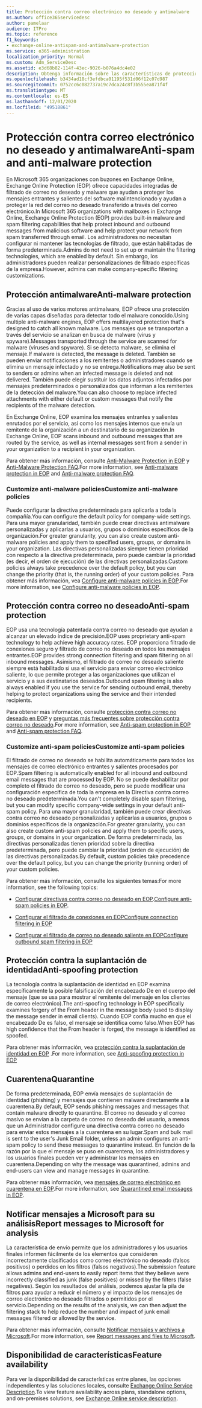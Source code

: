 ```yaml
---
title: Protección contra correo electrónico no deseado y antimalware
ms.author: office365servicedesc
author: pamelaar
audience: ITPro
ms.topic: reference
f1_keywords:
- exchange-online-antispam-and-antimalware-protection
ms.service: o365-administration
localization_priority: Normal
ms.custom: Adm_ServiceDesc
ms.assetid: e3d68b82-114f-43ec-9026-b076a4dc4e02
description: Obtenga información sobre las características de protección contra correo electrónico no deseado y antimalware disponibles en Microsoft 365 organizaciones con buzones de correo de Exchange Online.
ms.openlocfilehash: b3434ad18cf3efdbca01195f531d06f12c07d987
ms.sourcegitcommit: 0752cc6c082737a19c7dca24c8f3b555ea871f4f
ms.translationtype: MT
ms.contentlocale: es-ES
ms.lasthandoff: 12/01/2020
ms.locfileid: "49518861"
---
```

# <a name="anti-spam-and-anti-malware-protection"></a><span data-ttu-id="50691-103">Protección contra correo electrónico no deseado y antimalware</span><span class="sxs-lookup"><span data-stu-id="50691-103">Anti-spam and anti-malware protection</span></span>

<span data-ttu-id="50691-104">En Microsoft 365 organizaciones con buzones en Exchange Online, Exchange Online Protection (EOP) ofrece capacidades integradas de filtrado de correo no deseado y malware que ayudan a proteger los mensajes entrantes y salientes del software malintencionado y ayudan a proteger la red del correo no deseado transferido a través del correo electrónico.</span><span class="sxs-lookup"><span data-stu-id="50691-104">In Microsoft 365 organizations with mailboxes in Exchange Online, Exchange Online Protection (EOP) provides built-in malware and spam filtering capabilities that help protect inbound and outbound messages from malicious software and help protect your network from spam transferred through email.</span></span> <span data-ttu-id="50691-105">Los administradores no necesitan configurar ni mantener las tecnologías de filtrado, que están habilitadas de forma predeterminada.</span><span class="sxs-lookup"><span data-stu-id="50691-105">Admins do not need to set up or maintain the filtering technologies, which are enabled by default.</span></span> <span data-ttu-id="50691-106">Sin embargo, los administradores pueden realizar personalizaciones de filtrado específicas de la empresa.</span><span class="sxs-lookup"><span data-stu-id="50691-106">However, admins can make company-specific filtering customizations.</span></span>

## <a name="anti-malware-protection"></a><span data-ttu-id="50691-107">Protección antimalware</span><span class="sxs-lookup"><span data-stu-id="50691-107">Anti-malware protection</span></span>

<span data-ttu-id="50691-108">Gracias al uso de varios motores antimalware, EOP ofrece una protección de varias capas diseñadas para detectar todo el malware conocido.</span><span class="sxs-lookup"><span data-stu-id="50691-108">Using multiple anti-malware engines, EOP offers multilayered protection that's designed to catch all known malware.</span></span> <span data-ttu-id="50691-109">Los mensajes que se transportan a través del servicio se analizan en busca de malware (virus y spyware).</span><span class="sxs-lookup"><span data-stu-id="50691-109">Messages transported through the service are scanned for malware (viruses and spyware).</span></span> <span data-ttu-id="50691-110">Si se detecta malware, se elimina el mensaje.</span><span class="sxs-lookup"><span data-stu-id="50691-110">If malware is detected, the message is deleted.</span></span> <span data-ttu-id="50691-111">También se pueden enviar notificaciones a los remitentes o administradores cuando se elimina un mensaje infectado y no se entrega.</span><span class="sxs-lookup"><span data-stu-id="50691-111">Notifications may also be sent to senders or admins when an infected message is deleted and not delivered.</span></span> <span data-ttu-id="50691-112">También puede elegir sustituir los datos adjuntos infectados por mensajes predeterminados o personalizados que informan a los remitentes de la detección del malware.</span><span class="sxs-lookup"><span data-stu-id="50691-112">You can also choose to replace infected attachments with either default or custom messages that notify the recipients of the malware detection.</span></span>

<span data-ttu-id="50691-113">En Exchange Online, EOP examina los mensajes entrantes y salientes enrutados por el servicio, así como los mensajes internos que envía un remitente de la organización a un destinatario de su organización.</span><span class="sxs-lookup"><span data-stu-id="50691-113">In Exchange Online, EOP scans inbound and outbound messages that are routed by the service, as well as internal messages sent from a sender in your organization to a recipient in your organization.</span></span>

<span data-ttu-id="50691-114">Para obtener más información, consulte [Anti-Malware Protection in EOP](https://docs.microsoft.com/microsoft-365/security/office-365-security/anti-malware-protection) y [Anti-Malware Protection FAQ](https://docs.microsoft.com/microsoft-365/security/office-365-security/anti-malware-protection-faq-eop).</span><span class="sxs-lookup"><span data-stu-id="50691-114">For more information, see [Anti-malware protection in EOP](https://docs.microsoft.com/microsoft-365/security/office-365-security/anti-malware-protection) and [Anti-malware protection FAQ](https://docs.microsoft.com/microsoft-365/security/office-365-security/anti-malware-protection-faq-eop).</span></span>

### <a name="customize-anti-malware-policies"></a><span data-ttu-id="50691-115">Customize anti-malware policies</span><span class="sxs-lookup"><span data-stu-id="50691-115">Customize anti-malware policies</span></span>

<span data-ttu-id="50691-116">Puede configurar la directiva predeterminada para aplicarla a toda la compañía.</span><span class="sxs-lookup"><span data-stu-id="50691-116">You can configure the default policy for company-wide settings.</span></span> <span data-ttu-id="50691-117">Para una mayor granularidad, también puede crear directivas antimalware personalizadas y aplicarlas a usuarios, grupos o dominios específicos de la organización.</span><span class="sxs-lookup"><span data-stu-id="50691-117">For greater granularity, you can also create custom anti-malware policies and apply them to specified users, groups, or domains in your organization.</span></span> <span data-ttu-id="50691-118">Las directivas personalizadas siempre tienen prioridad con respecto a la directiva predeterminada, pero puede cambiar la prioridad (es decir, el orden de ejecución) de las directivas personalizadas.</span><span class="sxs-lookup"><span data-stu-id="50691-118">Custom policies always take precedence over the default policy, but you can change the priority (that is, the running order) of your custom policies.</span></span> <span data-ttu-id="50691-119">Para obtener más información, vea [Configure anti-malware policies in EOP](https://docs.microsoft.com/microsoft-365/security/office-365-security/configure-anti-malware-policies).</span><span class="sxs-lookup"><span data-stu-id="50691-119">For more information, see [Configure anti-malware policies in EOP](https://docs.microsoft.com/microsoft-365/security/office-365-security/configure-anti-malware-policies).</span></span>

## <a name="anti-spam-protection"></a><span data-ttu-id="50691-120">Protección contra correo no deseado</span><span class="sxs-lookup"><span data-stu-id="50691-120">Anti-spam protection</span></span>

<span data-ttu-id="50691-121">EOP usa una tecnología patentada contra correo no deseado que ayudan a alcanzar un elevado índice de precisión.</span><span class="sxs-lookup"><span data-stu-id="50691-121">EOP uses proprietary anti-spam technology to help achieve high accuracy rates.</span></span> <span data-ttu-id="50691-122">EOP proporciona filtrado de conexiones seguro y filtrado de correo no deseado en todos los mensajes entrantes.</span><span class="sxs-lookup"><span data-stu-id="50691-122">EOP provides strong connection filtering and spam filtering on all inbound messages.</span></span> <span data-ttu-id="50691-123">Asimismo, el filtrado de correo no deseado saliente siempre está habilitado si usa el servicio para enviar correo electrónico saliente, lo que permite proteger a las organizaciones que utilizan el servicio y a sus destinatarios deseados.</span><span class="sxs-lookup"><span data-stu-id="50691-123">Outbound spam filtering is also always enabled if you use the service for sending outbound email, thereby helping to protect organizations using the service and their intended recipients.</span></span>

<span data-ttu-id="50691-124">Para obtener más información, consulte [protección contra correo no deseado en EOP](https://docs.microsoft.com/microsoft-365/security/office-365-security/anti-spam-protection) y [preguntas más frecuentes sobre protección contra correo no deseado](https://docs.microsoft.com/microsoft-365/security/office-365-security/anti-spam-protection-faq).</span><span class="sxs-lookup"><span data-stu-id="50691-124">For more information, see [Anti-spam protection in EOP](https://docs.microsoft.com/microsoft-365/security/office-365-security/anti-spam-protection) and [Anti-spam protection FAQ](https://docs.microsoft.com/microsoft-365/security/office-365-security/anti-spam-protection-faq).</span></span>

### <a name="customize-anti-spam-policies"></a><span data-ttu-id="50691-125">Customize anti-spam policies</span><span class="sxs-lookup"><span data-stu-id="50691-125">Customize anti-spam policies</span></span>

<span data-ttu-id="50691-126">El filtrado de correo no deseado se habilita automáticamente para todos los mensajes de correo electrónico entrantes y salientes procesados por EOP.</span><span class="sxs-lookup"><span data-stu-id="50691-126">Spam filtering is automatically enabled for all inbound and outbound email messages that are processed by EOP.</span></span> <span data-ttu-id="50691-127">No se puede deshabilitar por completo el filtrado de correo no deseado, pero se puede modificar una configuración específica de toda la empresa en la Directiva contra correo no deseado predeterminada.</span><span class="sxs-lookup"><span data-stu-id="50691-127">You can't completely disable spam filtering, but you can modify specific company-wide settings in your default anti-spam policy.</span></span> <span data-ttu-id="50691-128">Para una mayor granularidad, también puede crear directivas contra correo no deseado personalizadas y aplicarlas a usuarios, grupos o dominios específicos de la organización.</span><span class="sxs-lookup"><span data-stu-id="50691-128">For greater granularity, you can also create custom anti-spam policies and apply them to specific users, groups, or domains in your organization.</span></span> <span data-ttu-id="50691-129">De forma predeterminada, las directivas personalizadas tienen prioridad sobre la directiva predeterminada, pero puede cambiar la prioridad (orden de ejecución) de las directivas personalizadas.</span><span class="sxs-lookup"><span data-stu-id="50691-129">By default, custom policies take precedence over the default policy, but you can change the priority (running order) of your custom policies.</span></span>

<span data-ttu-id="50691-130">Para obtener más información, consulte los siguientes temas:</span><span class="sxs-lookup"><span data-stu-id="50691-130">For more information, see the following topics:</span></span>

- <span data-ttu-id="50691-131">[Configurar directivas contra correo no deseado en EOP](https://docs.microsoft.com/microsoft-365/security/office-365-security/configure-your-spam-filter-policies).</span><span class="sxs-lookup"><span data-stu-id="50691-131">[Configure anti-spam policies in EOP](https://docs.microsoft.com/microsoft-365/security/office-365-security/configure-your-spam-filter-policies).</span></span>

- [<span data-ttu-id="50691-132">Configurar el filtrado de conexiones en EOP</span><span class="sxs-lookup"><span data-stu-id="50691-132">Configure connection filtering in EOP</span></span>](https://docs.microsoft.com/microsoft-365/security/office-365-security/configure-the-connection-filter-policy)

- [<span data-ttu-id="50691-133">Configurar el filtrado de correo no deseado saliente en EOP</span><span class="sxs-lookup"><span data-stu-id="50691-133">Configure outbound spam filtering in EOP</span></span>](https://docs.microsoft.com/microsoft-365/security/office-365-security/configure-the-outbound-spam-policy)

## <a name="anti-spoofing-protection"></a><span data-ttu-id="50691-134">Protección contra la suplantación de identidad</span><span class="sxs-lookup"><span data-stu-id="50691-134">Anti-spoofing protection</span></span>

<span data-ttu-id="50691-135">La tecnología contra la suplantación de identidad en EOP examina específicamente la posible falsificación del encabezado De en el cuerpo del mensaje (que se usa para mostrar el remitente del mensaje en los clientes de correo electrónico).</span><span class="sxs-lookup"><span data-stu-id="50691-135">The anti-spoofing technology in EOP specifically examines forgery of the From header in the message body (used to display the message sender in email clients).</span></span> <span data-ttu-id="50691-136">Cuando EOP confía mucho en que el encabezado De es falso, el mensaje se identifica como falso.</span><span class="sxs-lookup"><span data-stu-id="50691-136">When EOP has high confidence that the From header is forged, the message is identified as spoofed.</span></span>

<span data-ttu-id="50691-137">Para obtener más información, vea [protección contra la suplantación de identidad en EOP](https://docs.microsoft.com/microsoft-365/security/office-365-security/anti-spoofing-protection) .</span><span class="sxs-lookup"><span data-stu-id="50691-137">For more information, see [Anti-spoofing protection in EOP](https://docs.microsoft.com/microsoft-365/security/office-365-security/anti-spoofing-protection)</span></span>

## <a name="quarantine"></a><span data-ttu-id="50691-138">Cuarentena</span><span class="sxs-lookup"><span data-stu-id="50691-138">Quarantine</span></span>

<span data-ttu-id="50691-139">De forma predeterminada, EOP envía mensajes de suplantación de identidad (phishing) y mensajes que contienen malware directamente a la cuarentena.</span><span class="sxs-lookup"><span data-stu-id="50691-139">By default, EOP sends phishing messages and messages that contain malware directly to quarantine.</span></span> <span data-ttu-id="50691-140">El correo no deseado y el correo masivo se envían a la carpeta de correo no deseado del usuario, a menos que un Administrador configure una directiva contra correo no deseado para enviar estos mensajes a la cuarentena en su lugar.</span><span class="sxs-lookup"><span data-stu-id="50691-140">Spam and bulk mail is sent to the user's Junk Email folder, unless an admin configures an anti-spam policy to send these messages to quarantine instead.</span></span> <span data-ttu-id="50691-141">En función de la razón por la que el mensaje se puso en cuarentena, los administradores y los usuarios finales pueden ver y administrar los mensajes en cuarentena.</span><span class="sxs-lookup"><span data-stu-id="50691-141">Depending on why the message was quarantined, admins and end-users can view and manage messages in quarantine.</span></span>

<span data-ttu-id="50691-142">Para obtener más información, vea [mensajes de correo electrónico en cuarentena en EOP](https://docs.microsoft.com/microsoft-365/security/office-365-security/quarantine-email-messages).</span><span class="sxs-lookup"><span data-stu-id="50691-142">For more information, see [Quarantined email messages in EOP](https://docs.microsoft.com/microsoft-365/security/office-365-security/quarantine-email-messages).</span></span>

## <a name="report-messages-to-microsoft-for-analysis"></a><span data-ttu-id="50691-143">Notificar mensajes a Microsoft para su análisis</span><span class="sxs-lookup"><span data-stu-id="50691-143">Report messages to Microsoft for analysis</span></span>

<span data-ttu-id="50691-144">La característica de envío permite que los administradores y los usuarios finales informen fácilmente de los elementos que consideren incorrectamente clasificados como correo electrónico no deseado (falsos positivos) o perdidos en los filtros (falsos negativos).</span><span class="sxs-lookup"><span data-stu-id="50691-144">The submission feature allows admins and end-users to easily report items that they believe were incorrectly classified as junk (false positives) or missed by the filters (false negatives).</span></span> <span data-ttu-id="50691-145">Según los resultados del análisis, podemos ajustar la pila de filtros para ayudar a reducir el número y el impacto de los mensajes de correo electrónico no deseado filtrados o permitidos por el servicio.</span><span class="sxs-lookup"><span data-stu-id="50691-145">Depending on the results of the analysis, we can then adjust the filtering stack to help reduce the number and impact of junk email messages filtered or allowed by the service.</span></span>

<span data-ttu-id="50691-146">Para obtener más información, consulte [Notificar mensajes y archivos a Microsoft](https://docs.microsoft.com/microsoft-365/security/office-365-security/report-junk-email-messages-to-microsoft).</span><span class="sxs-lookup"><span data-stu-id="50691-146">For more information, see [Report messages and files to Microsoft](https://docs.microsoft.com/microsoft-365/security/office-365-security/report-junk-email-messages-to-microsoft).</span></span>

## <a name="feature-availability"></a><span data-ttu-id="50691-147">Disponibilidad de características</span><span class="sxs-lookup"><span data-stu-id="50691-147">Feature availability</span></span>

<span data-ttu-id="50691-148">Para ver la disponibilidad de características entre planes, las opciones independientes y las soluciones locales, consulte [Exchange Online Service Description](exchange-online-service-description.md).</span><span class="sxs-lookup"><span data-stu-id="50691-148">To view feature availability across plans, standalone options, and on-premises solutions, see [Exchange Online service description](exchange-online-service-description.md).</span></span>
